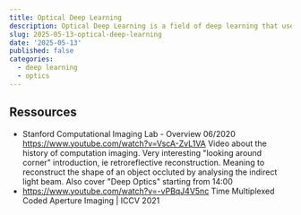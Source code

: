 ```yaml
---
title: Optical Deep Learning
description: Optical Deep Learning is a field of deep learning that uses optics to process and learn from data.
slug: 2025-05-13-optical-deep-learning
date: '2025-05-13'
published: false
categories:
  - deep learning
  - optics
---
```


## Ressources

- Stanford Computational Imaging Lab - Overview 06/2020 https://www.youtube.com/watch?v=VscA-ZvL1VA Video about the history of computation imaging. Very interesting "looking around corner" introduction, ie retroreflective reconstruction. Meaning to reconstruct the shape of an object occluted by analysing the indirect light beam. Also cover "Deep Optics" starting from 14:00
- https://www.youtube.com/watch?v=-vPBqJ4V5nc Time Multiplexed Coded Aperture Imaging | ICCV 2021
